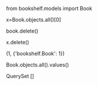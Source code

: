 from bookshelf.models import Book

x=Book.objects.all()[0]

book.delete()


x.delete()

(1, {'bookshelf.Book': 1})

Book.objects.all().values()

QuerySet []